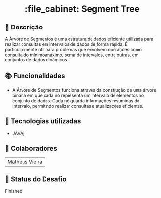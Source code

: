 <h1 align="center">:file_cabinet: Segment Tree</h1>

## :memo: Descrição
A Árvore de Segmentos é uma estrutura de dados eficiente utilizada para realizar consultas em intervalos de dados de forma rápida. É particularmente útil para problemas que envolvem operações como consulta do mínimo/máximo, soma de intervalos, entre outras, em conjuntos de dados dinâmicos.

## :books: Funcionalidades
* A Árvore de Segmentos funciona através da construção de uma árvore binária em que cada nó representa um intervalo de elementos no conjunto de dados. Cada nó guarda informações resumidas do intervalo, permitindo realizar consultas e atualizações eficientes.

## :wrench: Tecnologias utilizadas
* JAVA;

## :handshake: Colaboradores
<table>
  <tr>
    <td align="center">
      <a href="http://github.com/MatheusVieira2001">
        Matheus Vieira
      </a>
    </td>
  </tr>
</table>

## :dart: Status do Desafio
Finished
